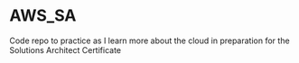 # AWS_SA
Code repo to practice as I learn more about the cloud in preparation for the Solutions Architect Certificate
